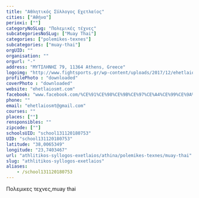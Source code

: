 ```yaml
---
title: "Αθλητικός Σύλλογος Εχετλαίος"
cities: ["Αθήνα"]
perioxi: [""]
categoryNoSLug: "Πολεμικές τέχνες"
subcategoriesNoSLug: ["Muay Thai"]
categories: ["polemikes-texnes"]
subcategories: ["muay-thai"]
orgUID: ""
organisation: ""
orgurl: "-"
address: "ΜΥΤΙΛΗΝΗΣ 79, 11364 Athens, Greece"
logoimg: "http://www.fightsports.gr/wp-content/uploads/2017/12/ehetlaios-logo.jpg"
profilePhoto : "downloaded"
coverPhoto : "downloaded"
website: "ehetlaiosmt.com"
facebook: "www.facebook.com/%CE%91%CE%98%CE%9B%CE%97%CE%A4%CE%99%CE%9A%CE%9F%CE%A3-%CE%A3%CE%A5%CE%9B%CE%9B%CE%9F%CE%93%CE%9F%CE%A3-%CE%95%CE%A7%CE%95%CE%A4%CE%9B%CE%91%CE%99%CE%9F%CE%A3-663924660385568/"
phone: ""
email: "ehetlaiosmt@gmail.com"
courses: ""
places: [""]
rensponsibles: ""
zipcode: [""]
schoolsUID: "school131120180753"
UID: "school131120180753"
latitude: "38,0065349"
longitude: "23,7403467"
url: "athlitikos-syllogos-exetlaios/athina/polemikes-texnes/muay-thai"
slug: "athlitikos-syllogos-exetlaios"
aliases:
    - /school131120180753
---
```



Πολεμικες τεχνες,muay thai

